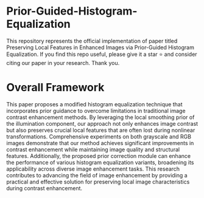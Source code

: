 # Prior-Guided-Histogram-Equalization
This repository represents the official implementation of paper titled Preserving Local Features in Enhanced Images via Prior-Guided Histogram Equalization. If you find this repo useful, please give it a star ⭐ and consider citing our paper in your research. Thank you.

# Overall Framework
This paper proposes a modified histogram equalization technique that incorporates prior guidance to overcome limitations in traditional image contrast enhancement methods. By leveraging the local smoothing prior of the illumination component, our approach not only enhances image contrast but also preserves crucial local features that are often lost during nonlinear transformations. Comprehensive experiments on both grayscale and RGB images demonstrate that our method achieves significant improvements in contrast enhancement while maintaining image quality and structural features. Additionally, the proposed prior correction module can enhance the performance of various histogram equalization variants, broadening its applicability across diverse image enhancement tasks. This research contributes to advancing the field of image enhancement by providing a practical and effective solution for preserving local image characteristics during contrast enhancement. 
